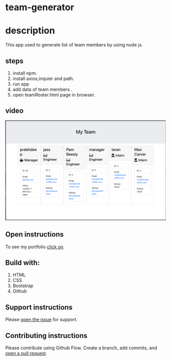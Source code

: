 # team-generator
# description 
This app used to generate list of team members by using node js.

## steps
1. install npm.
2. install axios,inquier and path.
3. run app
4. add data of team members .
5. open teamRoster.html page in browser.


## video
[![Watch the video how to use this app](https://github.com/deep-1995/team-generator/blob/master/assets/image/Screen%20Shot%202020-06-13%20at%201.53.50%20PM.png)](https://youtu.be/dVDMFvw3JB4)



## Open instructions
To see my portfolio  [click on](https://deep-1995.github.io/bootstrap-portfolio/). 

## Build with:
1. HTML
2. CSS
3. Bootstrap
4. Github


## Support instructions
Please [open the issue](https://github.com/deep-1995/team-generator/issues) for support.

## Contributing instructions
Please contribute using Github Flow. Create a branch, add commits, and [open a pull request](https://github.com/deep-1995/team-generator/pulls).
